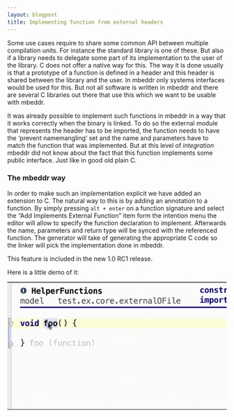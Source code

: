 ```yaml
---
layout: blogpost
title: Implementing function from external headers
---
```

Some use cases require to share some common API between multiple compilation units. For instance the standard library is one of these. But also if a library needs to delegate some part of its implementation to the user of the library. C does not offer a native way for this. The way it is done usually is that a prototype of a function is defined in a header and this header is shared between the library and the user. In mbeddr only systems interfaces would be used for this. But not all software is written in mbeddr and there are several C libraries out there that use this which we want to be usable with mbeddr. 

It was already possible to implement such functions in mbeddr in a way that it works correctly when the binary is linked. To do so the external module that represents the header has to be imported, the function needs to have the ‘prevent namemangling’ set and the name and parameters have to match the function that was implemented. But at this level of *integration* mbeddr did not know about the fact that this function implements some public interface. Just like in good old plain C.

### The mbeddr way

In order to make such an implementation explicit we have added an extension to C. The natural way to this is by adding an annotation to a function. By simply pressing `alt + enter` on a function signature and select the “Add Implements External Function” item form the intention menu the editor will allow to specify the function declaration to implement. Afterwards the name, parameters and return type will be synced with the referenced function. The generator will take of generating the appropriate C code so the linker will pick the implementation done in mbeddr.

This feature is included in the new 1.0 RC1 release.

Here is a little demo of it:

![gif perview](/images/implements.gif)
